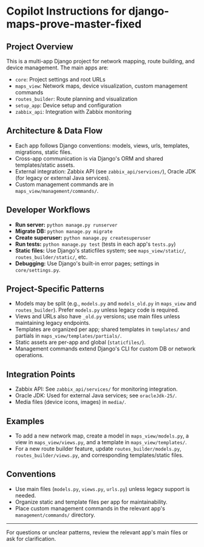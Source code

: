 # Copilot Instructions for django-maps-prove-master-fixed

## Project Overview
This is a multi-app Django project for network mapping, route building, and device management. The main apps are:
- `core`: Project settings and root URLs
- `maps_view`: Network maps, device visualization, custom management commands
- `routes_builder`: Route planning and visualization
- `setup_app`: Device setup and configuration
- `zabbix_api`: Integration with Zabbix monitoring

## Architecture & Data Flow
- Each app follows Django conventions: models, views, urls, templates, migrations, static files.
- Cross-app communication is via Django's ORM and shared templates/static assets.
- External integration: Zabbix API (see `zabbix_api/services/`), Oracle JDK (for legacy or external Java services).
- Custom management commands are in `maps_view/management/commands/`.

## Developer Workflows
- **Run server:** `python manage.py runserver`
- **Migrate DB:** `python manage.py migrate`
- **Create superuser:** `python manage.py createsuperuser`
- **Run tests:** `python manage.py test` (tests in each app's `tests.py`)
- **Static files:** Use Django's staticfiles system; see `maps_view/static/`, `routes_builder/static/`, etc.
- **Debugging:** Use Django's built-in error pages; settings in `core/settings.py`.

## Project-Specific Patterns
- Models may be split (e.g., `models.py` and `models_old.py` in `maps_view` and `routes_builder`). Prefer `models.py` unless legacy code is required.
- Views and URLs also have `_old.py` versions; use main files unless maintaining legacy endpoints.
- Templates are organized per app; shared templates in `templates/` and partials in `maps_view/templates/partials/`.
- Static assets are per-app and global (`staticfiles/`).
- Management commands extend Django's CLI for custom DB or network operations.

## Integration Points
- Zabbix API: See `zabbix_api/services/` for monitoring integration.
- Oracle JDK: Used for external Java services; see `oracleJdk-25/`.
- Media files (device icons, images) in `media/`.

## Examples
- To add a new network map, create a model in `maps_view/models.py`, a view in `maps_view/views.py`, and a template in `maps_view/templates/`.
- For a new route builder feature, update `routes_builder/models.py`, `routes_builder/views.py`, and corresponding templates/static files.

## Conventions
- Use main files (`models.py`, `views.py`, `urls.py`) unless legacy support is needed.
- Organize static and template files per app for maintainability.
- Place custom management commands in the relevant app's `management/commands/` directory.

---
For questions or unclear patterns, review the relevant app's main files or ask for clarification.
